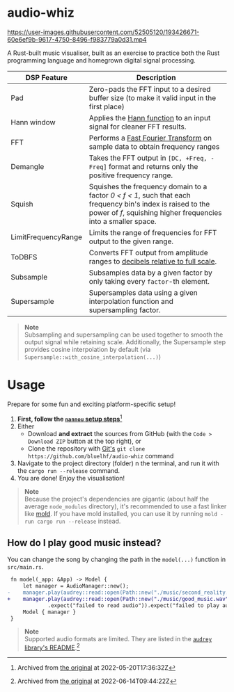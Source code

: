 # audio-whiz
https://user-images.githubusercontent.com/52505120/193426671-60e6ef9b-9617-4750-8496-f983779a0d31.mp4

A Rust-built music visualiser, built as an exercise to practice both the Rust programming language and homegrown digital signal processing.

|DSP Feature|Description|
|---|---|
|Pad|Zero-pads the FFT input to a desired buffer size (to make it valid input in the first place)|
|Hann window|Applies the [Hann function](https://en.wikipedia.org/wiki/Hann_function) to an input signal for cleaner FFT results.|
|FFT|Performs a [Fast Fourier Transform](https://en.wikipedia.org/wiki/Fast_Fourier_transform) on sample data to obtain frequency ranges|
|Demangle|Takes the FFT output in `[DC, +Freq, -Freq]` format and returns only the positive frequency range.|
|Squish|Squishes the frequency domain to a factor _0 < f < 1_, such that each frequency bin's index is raised to the power of _f_, squishing higher frequencies into a smaller space.|
|LimitFrequencyRange|Limits the range of frequencies for FFT output to the given range.|
|ToDBFS|Converts FFT output from amplitude ranges to [decibels relative to full scale](https://en.wikipedia.org/wiki/DBFS).|
|Subsample|Subsamples data by a given factor by only taking every `factor`-th element.|
|Supersample|Supersamples data using a given interpolation function and supersampling factor.|
> **Note**  
> Subsampling and supersampling can be used together to smooth the output signal while retaining scale. Additionally, the Supersample step provides
> cosine interpolation by default (via `Supersample::with_cosine_interpolation(...)`)

# Usage
Prepare for some fun and exciting platform-specific setup!

1. **First, follow the [`nannou` setup steps](https://web.archive.org/web/20220520173632/https://guide.nannou.cc/getting_started/platform-specific_setup.html)**[^1]
2. Either
    - Download **and extract** the sources from GitHub (with the `Code > Download ZIP` button at the top right), or
    - Clone the repository with [Git's](https://git-scm.com/book/en/v2/Getting-Started-Installing-Git) `git clone https://github.com/bluelhf/audio-whiz` command
3. Navigate to the project directory (folder) n the terminal, and run it with the `cargo run --release` command.
4. You are done! Enjoy the visualisation!
> **Note**  
> Because the project's dependencies are gigantic (about half the average `node_modules` directory), it's recommended to use a
> fast linker like [mold](https://github.com/rui314/mold). If you have mold installed, you can use it by running `mold -run cargo run --release` instead.

## How do I play good music instead?
You can change the song by changing the path in the `model(...)` function in `src/main.rs`.
```diff
 fn model(_app: &App) -> Model {
     let manager = AudioManager::new();
-    manager.play(audrey::read::open(Path::new("./music/second_reality.wav"))
+    manager.play(audrey::read::open(Path::new("./music/good_music.wav"))
             .expect("failed to read audio")).expect("failed to play audio");
     Model { manager }
 }
```
> **Note**  
> Supported audio formats are limited. They are listed in the [`audrey` library's README](https://web.archive.org/web/20220614094422/https://github.com/RustAudio/audrey#supported-formats).[^2]
[^1]: Archived from [the original](https://guide.nannou.cc/getting_started/platform-specific_setup.html) at 2022-05-20T17:36:32Z
[^2]: Archived from [the original](https://github.com/RustAudio/audrey#supported-formats) at 2022-06-14T09:44:22Z

